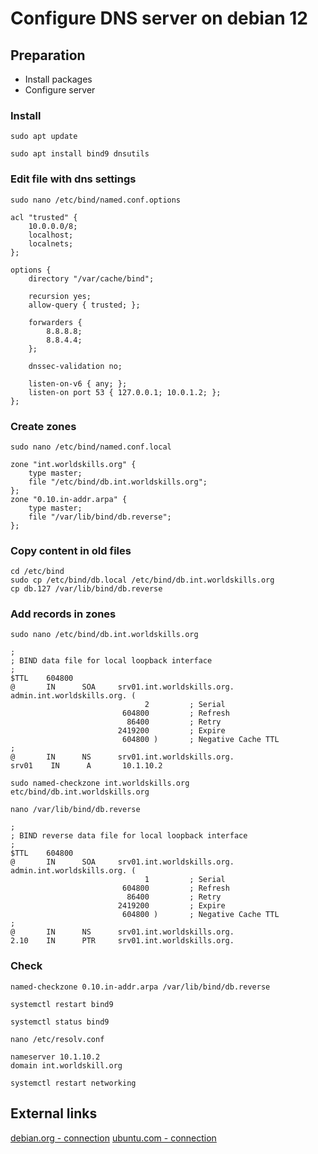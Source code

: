 # Configure DNS server on debian 12

## Preparation

- Install packages
- Configure server

### Install
```shell
sudo apt update
```
```shell
sudo apt install bind9 dnsutils
```
### Edit file with dns settings
```shell
sudo nano /etc/bind/named.conf.options
```
```shell
acl "trusted" {
    10.0.0.0/8;
    localhost;
    localnets;
};

options {
    directory "/var/cache/bind";

    recursion yes;
    allow-query { trusted; };

    forwarders {
        8.8.8.8;
        8.8.4.4;
    };

    dnssec-validation no;

    listen-on-v6 { any; };
    listen-on port 53 { 127.0.0.1; 10.0.1.2; };
};
```
### Create zones
```shell
sudo nano /etc/bind/named.conf.local
```
```shell
zone "int.worldskills.org" {
    type master;
    file "/etc/bind/db.int.worldskills.org";
};
zone "0.10.in-addr.arpa" {
    type master;
    file "/var/lib/bind/db.reverse";
};
```
### Copy content in old files
```shell
cd /etc/bind
sudo cp /etc/bind/db.local /etc/bind/db.int.worldskills.org
cp db.127 /var/lib/bind/db.reverse
```
### Add records in zones
```shell
sudo nano /etc/bind/db.int.worldskills.org
```
```shell
;
; BIND data file for local loopback interface
;
$TTL    604800
@       IN      SOA     srv01.int.worldskills.org. admin.int.worldskills.org. (
                              2         ; Serial
                         604800         ; Refresh
                          86400         ; Retry
                        2419200         ; Expire
                         604800 )       ; Negative Cache TTL
;
@       IN      NS      srv01.int.worldskills.org.
srv01    IN      A       10.1.10.2
```
```shell
sudo named-checkzone int.worldskills.org etc/bind/db.int.worldskills.org
```
```shell
nano /var/lib/bind/db.reverse
```
```shell
;
; BIND reverse data file for local loopback interface
;
$TTL    604800
@       IN      SOA     srv01.int.worldskills.org. admin.int.worldskills.org. (
                              1         ; Serial
                         604800         ; Refresh
                          86400         ; Retry
                        2419200         ; Expire
                         604800 )       ; Negative Cache TTL
;
@       IN      NS      srv01.int.worldskills.org.
2.10    IN      PTR     srv01.int.worldskills.org.
```
### Check
```shell
named-checkzone 0.10.in-addr.arpa /var/lib/bind/db.reverse
```
```shell
systemctl restart bind9
```
```shell
systemctl status bind9
```
```shell
nano /etc/resolv.conf
```
```shell
nameserver 10.1.10.2
domain int.worldskill.org
```
```shell
systemctl restart networking
```

## External links
[debian.org - connection](https://www.debian.org/)
[ubuntu.com - connection](https://ubuntu.com/server/docs)
